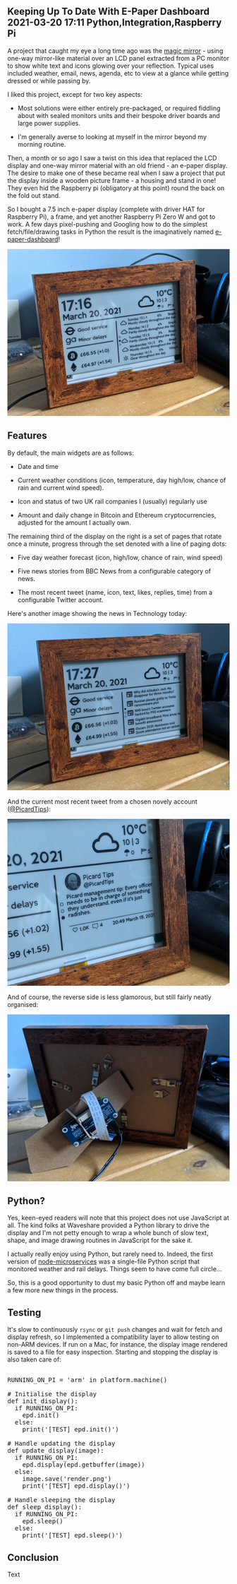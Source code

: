 Keeping Up To Date With E-Paper Dashboard
2021-03-20 17:11
Python,Integration,Raspberry Pi
---

A project that caught my eye a long time ago was the
[magic mirror](https://magicmirror.builders/) - using one-way mirror-like
material over an LCD panel extracted from a PC monitor to show white text and
icons glowing over your reflection. Typical uses included weather, email, news,
agenda, etc to view at a glance while getting dressed or while passing by.

I liked this project, except for two key aspects:

- Most solutions were either entirely pre-packaged, or required fiddling about
  with sealed monitors units and their bespoke driver boards and large power
  supplies.

- I'm generally averse to looking at myself in the mirror beyond my morning
  routine.

Then, a month or so ago I saw a twist on this idea that replaced the LCD display
and one-way mirror material with an old friend - an e-paper display. The desire
to make one of these became real when I saw a project that put the display
inside a wooden picture frame - a housing and stand in one! They even hid the
Raspberry pi (obligatory at this point) round the back on the fold out stand.

So I bought a 7.5 inch e-paper display (complete with driver HAT for Raspberry
Pi), a frame, and yet another Raspberry Pi Zero W and got to work. A few days
pixel-pushing and Googling how to do the simplest fetch/file/drawing tasks in
Python the result is the imaginatively named
[e-paper-dashboard](https://github.com/C-D-Lewis/e-paper-dashboard)!

![](assets/media/2021/03/e-paper-frame.jpg)

## Features

By default, the main widgets are as follows:

- Date and time

- Current weather conditions (icon, temperature, day high/low, chance of rain
  and current wind speed).

- Icon and status of two UK rail companies I (usually) regularly use

- Amount and daily change in Bitcoin and Ethereum cryptocurrencies, adjusted for
  the amount I actually own.

The remaining third of the display on the right is a set of pages that rotate
once a minute, progress through the set denoted with a line of paging dots:

- Five day weather forecast (icon, high/low, chance of rain, wind speed)

- Five news stories from BBC News from a configurable category of news.

- The most recent tweet (name, icon, text, likes, replies, time) from a
  configurable Twitter account.

Here's another image showing the news in Technology today:

![](assets/media/2021/03/e-paper-news.jpg)

And the current most recent tweet from a chosen novely account
([@PicardTips](https://twitter.com/PicardTips)):

![](assets/media/2021/03/e-paper-picard.jpg)

And of course, the reverse side is less glamorous, but still fairly neatly
organised:

![](assets/media/2021/03/e-paper-reverse.jpg)

## Python?

Yes, keen-eyed readers will note that this project does not use JavaScript at
all. The kind folks at Waveshare provided a Python library to drive the display
and I'm not petty enough to wrap a whole bunch of slow text, shape, and image
drawing routines in JavaScript for the sake it.

I actually really enjoy using Python, but rarely need to. Indeed, the first
version of
[node-microservices](https://github.com/c-d-lewis/node-microservices) was a
single-file Python script that monitored weather and rail delays. Things seem
to have come full circle...

So, this is a good opportunity to dust my basic Python off and maybe learn a few
more new things in the process.

## Testing

It's slow to continuously <code>rsync</code> or <code>git push</code> changes
and wait for fetch and display refresh, so I implemented a compatibility layer
to allow testing on non-ARM devices. If run on a Mac, for instance, the display
image rendered is saved to a file for easy inspection. Starting and stopping
the display is also taken care of:

<!-- language="python" -->
<pre><div class="code-block">
RUNNING_ON_PI = 'arm' in platform.machine()

# Initialise the display
def init_display():
  if RUNNING_ON_PI:
    epd.init()
  else:
    print('[TEST] epd.init()')

# Handle updating the display
def update_display(image):
  if RUNNING_ON_PI:
    epd.display(epd.getbuffer(image))
  else:
    image.save('render.png')
    print('[TEST] epd.display()')

# Handle sleeping the display
def sleep_display():
  if RUNNING_ON_PI:
    epd.sleep()
  else:
    print('[TEST] epd.sleep()')
</div></pre>

## Conclusion

Text
